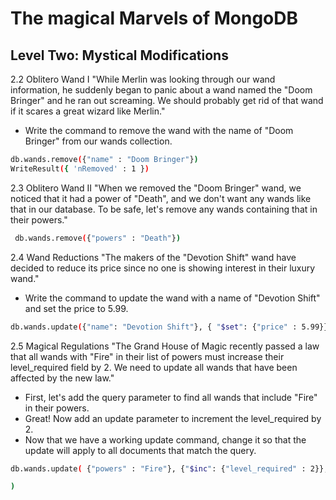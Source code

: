 
# The magical Marvels of MongoDB

## Level Two: Mystical Modifications

2.2 Oblitero Wand I
"While Merlin was looking through our wand information, 
he suddenly began to panic about a wand named the "Doom Bringer" and he ran out screaming. 
We should probably get rid of that wand if it scares a great wizard like Merlin."

- Write the command to remove the wand with the name of "Doom Bringer" from our wands collection.

```sh
db.wands.remove({"name" : "Doom Bringer"})
WriteResult({ 'nRemoved' : 1 })
```

2.3 Oblitero Wand II
"When we removed the "Doom Bringer" wand, we noticed that it had a power of "Death", 
and we don't want any wands like that in our database.
To be safe, let's remove any wands containing that in their powers."

```sh
 db.wands.remove({"powers" : "Death"})
```


2.4 Wand Reductions
"The makers of the "Devotion Shift" wand have decided to reduce its price
since no one is showing interest in their luxury wand."

- Write the command to update the wand with a name of "Devotion Shift" and set the price to 5.99.

```sh
db.wands.update({"name": "Devotion Shift"}, { "$set": {"price" : 5.99}})
```


2.5 Magical Regulations
"The Grand House of Magic recently passed a law that all wands with "Fire" in their list of powers must increase their level_required field by 2. We need to update all wands that have been affected by the new law."

- First, let's add the query parameter to find all wands that include "Fire" in their powers.
- Great! Now add an update parameter to increment the level_required by 2.
- Now that we have a working update command, change it so that the update will apply to all documents that match the query.

```sh
db.wands.update( {"powers" : "Fire"}, {"$inc": {"level_required" : 2}}, {"multi": true}

)
```


